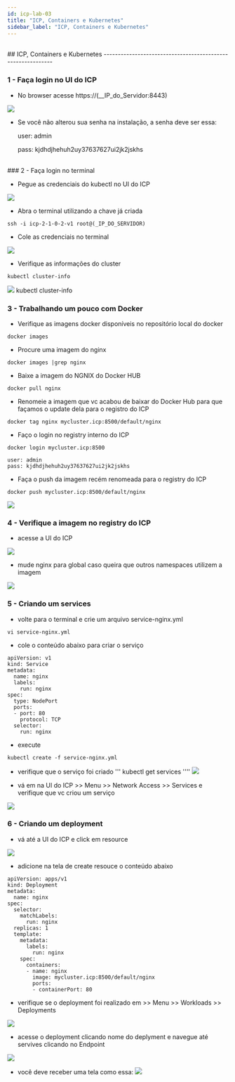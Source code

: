```yaml
---
id: icp-lab-03
title: "ICP, Containers e Kubernetes"
sidebar_label: "ICP, Containers e Kubernetes"
---
```


<br />
## ICP, Containers e Kubernetes
------------------------------------------------------------
<br />

### 1 - Faça login no UI do ICP 

- No browser acesse https://(__IP_do_Servidor:8443)

![](https://c1.staticflickr.com/1/905/42172269191_41a900fde1_b.jpg)


- Se você não alterou sua senha na instalação, a senha deve ser essa:

  user: admin     

  pass: kjdhdjhehuh2uy37637627ui2jk2jskhs

<br />
### 2 - Faça login no terminal 

- Pegue as credenciais do kubectl no UI do ICP 

![](https://c1.staticflickr.com/1/970/40365368880_e1c021e2f3_o.png)


- Abra o terminal utilizando a chave já criada

```
ssh -i icp-2-1-0-2-v1 root@(_IP_DO_SERVIDOR)
```

- Cole as credenciais no terminal 

![](https://c1.staticflickr.com/1/959/27301010567_6e409d84b4_o.png)


- Verifique as informações do cluster
```
kubectl cluster-info
```

![](https://c1.staticflickr.com/1/907/42172464241_b989f3a7cd_o.png)
kubectl cluster-info


### 3 -  Trabalhando um pouco com Docker

- Verifique as imagens docker disponíveis no repositório local do docker 
```
docker images
```
- Procure uma imagem do nginx

```
docker images |grep nginx
```

- Baixe a imagem do NGNIX do Docker HUB

```
docker pull nginx
```
- Renomeie a imagem que vc acabou de baixar do Docker Hub para que façamos o update dela para o registro do ICP

```
docker tag nginx mycluster.icp:8500/default/nginx
```

- Faço o login no registry interno do ICP 

```
docker login mycluster.icp:8500

user: admin
pass: kjdhdjhehuh2uy37637627ui2jk2jskhs
```
- Faça o push da imagem recém renomeada para o registry do ICP 

```
docker push mycluster.icp:8500/default/nginx
```

![](https://c1.staticflickr.com/1/972/42172823031_ed5fe96162_o.png)

### 4 - Verifique a imagem no registry do ICP

- acesse a UI do ICP 

![](https://c1.staticflickr.com/1/943/27300621597_e04e231a4e_o.png)

- mude nginx para global caso queira que outros namespaces utilizem a imagem
 
![](https://c1.staticflickr.com/1/968/27300691097_cb8884c08d_o.png)


### 5 - Criando um services 

- volte para o terminal e crie um arquivo service-nginx.yml
````
vi service-nginx.yml
````
- cole o conteúdo abaixo para criar o serviço
````
apiVersion: v1
kind: Service
metadata:
  name: nginx
  labels:
    run: nginx
spec:
  type: NodePort
  ports:
  - port: 80
    protocol: TCP
  selector:
    run: nginx

````
- execute
````
kubectl create -f service-nginx.yml
````

- verifique que o serviço foi criado
'''
kubectl get services
''''
![](https://c1.staticflickr.com/1/964/42126864552_165fd3315e_o.png)


- vá em na UI do ICP >> Menu >> Network Access >> Services e verifique que vc criou um serviço 

![](https://c1.staticflickr.com/1/904/42126907192_ceb8082d47_o.png)

### 6 - Criando um deployment

- vá até a UI do ICP e click em resource

![](https://c1.staticflickr.com/1/948/41272607545_75a9836270_o.png)

- adicione na tela de create resouce o conteúdo abaixo

````
apiVersion: apps/v1
kind: Deployment
metadata:
  name: nginx
spec:
  selector:
    matchLabels:
      run: nginx
  replicas: 1
  template:
    metadata:
      labels:
        run: nginx
    spec:
      containers:
      - name: nginx
        image: mycluster.icp:8500/default/nginx
        ports:
        - containerPort: 80

````
- verifique se o deployment foi realizado em >> Menu >> Workloads >> Deployments 
    
![](https://c1.staticflickr.com/1/907/40366143850_60d948c547_o.png)

- acesse o deployment clicando nome do deplyment e navegue até servives clicando no Endpoint

![](https://c1.staticflickr.com/1/960/41272690185_c4d70af890_o.png)

- você deve receber uma tela como essa:
![](https://c1.staticflickr.com/1/956/42173417831_ac9a27b02d_o.png)

